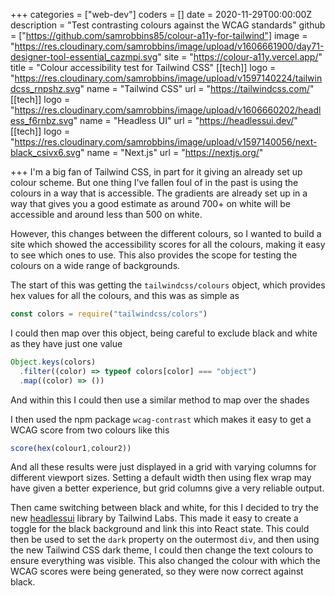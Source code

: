+++
categories = ["web-dev"]
coders = []
date = 2020-11-29T00:00:00Z
description = "Test contrasting colours against the WCAG standards"
github = ["https://github.com/samrobbins85/colour-a11y-for-tailwind"]
image = "https://res.cloudinary.com/samrobbins/image/upload/v1606661900/day71-designer-tool-essential_cazmpi.svg"
site = "https://colour-a11y.vercel.app/"
title = "Colour accessibility test for Tailwind CSS"
[[tech]]
logo = "https://res.cloudinary.com/samrobbins/image/upload/v1597140224/tailwindcss_rnpshz.svg"
name = "Tailwind CSS"
url = "https://tailwindcss.com/"
[[tech]]
logo = "https://res.cloudinary.com/samrobbins/image/upload/v1606660202/headless_f6rnbz.svg"
name = "Headless UI"
url = "https://headlessui.dev/"
[[tech]]
logo = "https://res.cloudinary.com/samrobbins/image/upload/v1597140056/next-black_csivx6.svg"
name = "Next.js"
url = "https://nextjs.org/"

+++
I'm a big fan of Tailwind CSS, in part for it giving an already set up colour scheme. But one thing I've fallen foul of in the past is using the colours in a way that is accessible. The gradients are already set up in a way that gives you a good estimate as around 700+ on white will be accessible and around less than 500 on white.

However, this changes between the different colours, so I wanted to build a site which showed the accessibility scores for all the colours, making it easy to see which ones to use. This also provides the scope for testing the colours on a wide range of backgrounds.

The start of this was getting the `tailwindcss/colours` object, which provides hex values for all the colours, and this was as simple as

```js
const colors = require("tailwindcss/colors")
```

I could then map over this object, being careful to exclude black and white as they have just one value

```js
Object.keys(colors)
  .filter((color) => typeof colors[color] === "object")
  .map((color) => ())
```

And within this I could then use a similar method to map over the shades

I then used the npm package `wcag-contrast` which makes it easy to get a WCAG score from two colours like this

```js
score(hex(colour1,colour2))
```

And all these results were just displayed in a grid with varying columns for different viewport sizes. Setting a default width then using flex wrap may have given a better experience, but grid columns give a very reliable output.

Then came switching between black and white, for this I decided to try the new [headlessui](https://headlessui.dev/) library by Tailwind Labs. This made it easy to create a toggle for the black background and link this into React state. This could then be used to set the `dark` property on the outermost `div`, and then using the new Tailwind CSS dark theme, I could then change the text colours to ensure everything was visible. This also changed the colour with which the WCAG scores were being generated, so they were now correct against black.